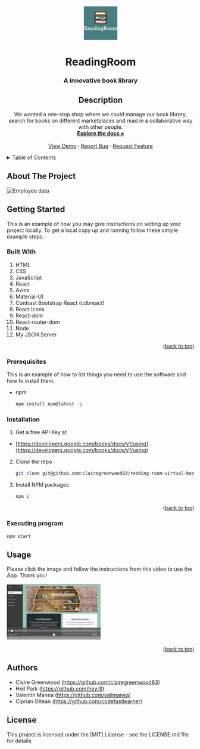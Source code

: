 <a name="readme-top"></a>

<!-- PROJECT LOGO -->
<br />
<div align="center">
  <a href="https://github.com/clairegreenwood83/reading-room-virtual-bookclub">
    <img src="./src/components/Images/Logo2.png" alt="Logo" width="90" height="90">
  </a>

# ReadingRoom

 <h3 align="center">A innovative  book library</h3>

## Description

<p align="center">
We wanted a one-stop shop where we could manage our book library, search for books on different marketplaces and read in a collaborative way with other people.
    <br />
    <a href="https://github.com/clairegreenwood83/reading-room-virtual-bookclub"><strong>Explore the docs »</strong></a>
    <br />
    <br />
    <a href="https://github.com/github_username/repo_name">View Demo</a>
    ·
    <a href="https://github.com/clairegreenwood83/reading-room-virtual-bookclub/issues">Report Bug</a>
    ·
    <a href="https://github.com/clairegreenwood83/reading-room-virtual-bookclub/issues">Request Feature</a>
  </p>
</div>

<!-- TABLE OF CONTENTS -->
<details>
  <summary>Table of Contents</summary>
  <ol>
    <li>
      <a href="#about-the-project">About The Project</a>
      <ul>
        <li><a href="#built-with">Built With</a></li>
      </ul>
    </li>
    <li>
      <a href="#getting-started">Getting Started</a>
      <ul>
        <li><a href="#prerequisites">Prerequisites</a></li>
        <li><a href="#installation">Installation</a></li>
      </ul>
    </li>
    <li><a href="#usage">Usage</a></li>
    <li><a href="#license">License</a></li>
    <li><a href="#Authors">Authors</a></li>
  </ol>
</details>

## About The Project

![Employee data](./src/components/Images/AppSC.png "ReadingRoom")

## Getting Started

This is an example of how you may give instructions on setting up your project locally.
To get a local copy up and running follow these simple example steps.

### Built With

1.  HTML
2.  CSS
3.  JavaScript
4.  React
5.  Axios
6.  Material-UI
7.  Contrast Bootstrap React (cdbreact)
8.  React Icons
9.  React-dom
10. React-router-dom
11. Node
12. My JSON Server

<p align="right">(<a href="#readme-top">back to top</a>)</p>

### Prerequisites

This is an example of how to list things you need to use the software and how to install them.

- npm
  ```sh
  npm install npm@latest -g
  ```

### Installation

1. Get a free API Key at

- [https://developers.google.com/books/docs/v1/using](https://developers.google.com/books/docs/v1/using)

2. Clone the repo
   ```sh
   git clone git@github.com:clairegreenwood83/reading-room-virtual-bookclub.git
   ```
3. Install NPM packages

   ```sh
   npm i

   ```

<p align="right">(<a href="#readme-top">back to top</a>)</p>

### Executing program

```
npm start
```

## Usage

Please click the image and follow the instructions from this video to use the App. Thank you!

[<img src="./src/components/Images/VideoLink.png" width="50%">](https://drive.google.com/file/d/1wMIprf1I4X2GyXSWo7MiUBfV0Dt0xvPR/view "ReadingRoom Video")

<p align="right">(<a href="#readme-top">back to top</a>)</p>

## Authors

- Claire Greenwood (https://github.com/clairegreenwood83)
- Heil Park (https://github.com/heyilll)
- Valentin Manea (https://github.com/valimanea)
- Ciprian Oltean (https://github.com/codefastlearner)

## License

This project is licensed under the [MIT] License - see the LICENSE.md file for details
